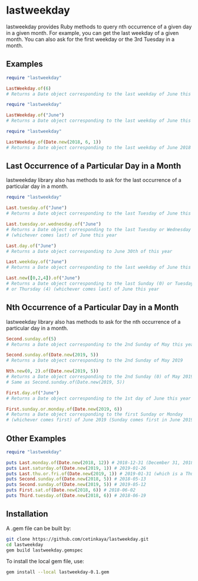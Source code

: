# lastweekday
lastweekday provides Ruby methods to query nth occurrence of a given day in a given month. For example, you can get the last weekday of a given month. You can also ask for the first weekday or the 3rd Tuesday in a month.

## Examples

```ruby
require "lastweekday"

LastWeekday.of(6)
# Returns a Date object corresponding to the last weekday of June this year
```

```ruby
require "lastweekday"

LastWeekday.of("June")
# Returns a Date object corresponding to the last weekday of June this year
```

```ruby
require "lastweekday"

LastWeekday.of(Date.new(2018, 6, 1))
# Returns a Date object corresponding to the last weekday of June 2018 (June 29, 2018)
```

## Last Occurrence of a Particular Day in a Month

lastweekday library also has methods to ask for the last occurrence of a particular day in a month.

```ruby
require "lastweekday"

Last.tuesday.of("June")
# Returns a Date object corresponding to the last Tuesday of June this year

Last.tuesday.or.wednesday.of("June")
# Returns a Date object corresponding to the last Tuesday or Wednesday
# (whichever comes last) of June this year

Last.day.of("June")
# Returns a Date object corresponding to June 30th of this year

Last.weekday.of("June")
# Returns a Date object corresponding to the last weekday of June this year

Last.new([0,2,4]).of("June")
# Returns a Date object corresponding to the last Sunday (0) or Tuesday (2)
# or Thursday (4) (whichever comes last) of June this year
```

## Nth Occurrence of a Particular Day in a Month

lastweekday library also has methods to ask for the nth occurrence of a particular day in a month.

```ruby
Second.sunday.of(5)
# Returns a Date object corresponding to the 2nd Sunday of May this year

Second.sunday.of(Date.new(2019, 5))
# Returns a Date object corresponding to the 2nd Sunday of May 2019

Nth.new(0, 2).of(Date.new(2019, 5))
# Returns a Date object corresponding to the 2nd Sunday (0) of May 2019
# Same as Second.sunday.of(Date.new(2019, 5))

First.day.of("June")
# Returns a Date object corresponding to the 1st day of June this year

First.sunday.or.monday.of(Date.new(2019, 6))
# Returns a Date object corresponding to the first Sunday or Monday
# (whichever comes first) of June 2019 (Sunday comes first in June 2019)
```

## Other Examples

```ruby
require "lastweekday"

puts Last.monday.of(Date.new(2018, 12)) # 2018-12-31 (December 31, 2018 is a Monday)
puts Last.saturday.of(Date.new(2019, 1)) # 2019-01-26
puts Last.thu.or.fri.of(Date.new(2019, 1)) # 2019-01-31 (which is a Thursday)
puts Second.sunday.of(Date.new(2018, 5)) # 2018-05-13
puts Second.sunday.of(Date.new(2019, 5)) # 2019-05-12
puts First.sat.of(Date.new(2018, 6)) # 2018-06-02
puts Third.tuesday.of(Date.new(2018, 6)) # 2018-06-19
```

## Installation

A .gem file can be built by:

```sh
git clone https://github.com/cetinkaya/lastweekday.git
cd lastweekday
gem build lastweekday.gemspec
```

To install the local gem file, use:

```sh
gem install --local lastweekday-0.1.gem
```
